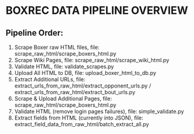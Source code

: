 # BOXREC DATA PIPELINE OVERVIEW

## Pipeline Order:

1. Scrape Boxer raw HTML files, file: scrape_raw_html/scrape_boxers_html.py
2. Scrape Wiki Pages, file: scrape_raw_html/scrape_wiki_html.py
3. Validate HTML, file: validate_scrapes.py
4. Upload All HTML to DB, file: upload_boxer_html_to_db.py
5. Extract Additional URLs, file: extract_urls_from_raw_html/extract_opponent_urls.py / extract_urls_from_raw_html/extract_bout_urls.py
6. Scrape & Upload Additional Pages, file: scrape_raw_html/scrape_boxers_html.py
7. Validate HTML (remove login pages failures), file: simple_validate.py
8. Extract fields from HTML (currently into JSON), file: extract_field_data_from_raw_html/batch_extract_all.py
